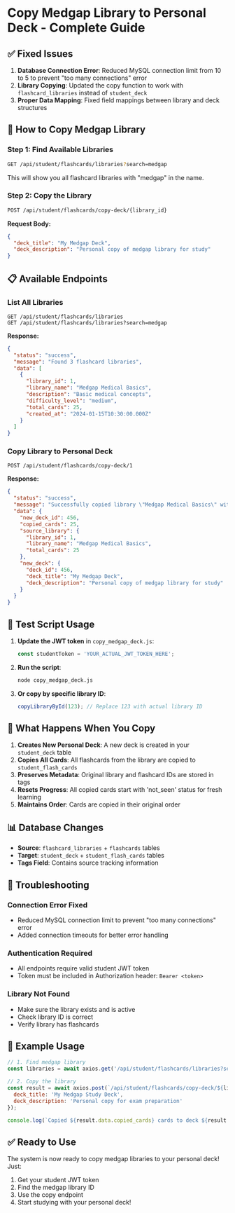 # Copy Medgap Library to Personal Deck - Complete Guide

## ✅ **Fixed Issues**

1. **Database Connection Error**: Reduced MySQL connection limit from 10 to 5 to prevent "too many connections" error
2. **Library Copying**: Updated the copy function to work with `flashcard_libraries` instead of `student_deck`
3. **Proper Data Mapping**: Fixed field mappings between library and deck structures

## 🚀 **How to Copy Medgap Library**

### **Step 1: Find Available Libraries**
```bash
GET /api/student/flashcards/libraries?search=medgap
```

This will show you all flashcard libraries with "medgap" in the name.

### **Step 2: Copy the Library**
```bash
POST /api/student/flashcards/copy-deck/{library_id}
```

**Request Body:**
```json
{
  "deck_title": "My Medgap Deck",
  "deck_description": "Personal copy of medgap library for study"
}
```

## 📋 **Available Endpoints**

### **List All Libraries**
```
GET /api/student/flashcards/libraries
GET /api/student/flashcards/libraries?search=medgap
```

**Response:**
```json
{
  "status": "success",
  "message": "Found 3 flashcard libraries",
  "data": [
    {
      "library_id": 1,
      "library_name": "Medgap Medical Basics",
      "description": "Basic medical concepts",
      "difficulty_level": "medium",
      "total_cards": 25,
      "created_at": "2024-01-15T10:30:00.000Z"
    }
  ]
}
```

### **Copy Library to Personal Deck**
```
POST /api/student/flashcards/copy-deck/1
```

**Response:**
```json
{
  "status": "success",
  "message": "Successfully copied library \"Medgap Medical Basics\" with 25 flashcards",
  "data": {
    "new_deck_id": 456,
    "copied_cards": 25,
    "source_library": {
      "library_id": 1,
      "library_name": "Medgap Medical Basics",
      "total_cards": 25
    },
    "new_deck": {
      "deck_id": 456,
      "deck_title": "My Medgap Deck",
      "deck_description": "Personal copy of medgap library for study"
    }
  }
}
```

## 🔧 **Test Script Usage**

1. **Update the JWT token** in `copy_medgap_deck.js`:
   ```javascript
   const studentToken = 'YOUR_ACTUAL_JWT_TOKEN_HERE';
   ```

2. **Run the script**:
   ```bash
   node copy_medgap_deck.js
   ```

3. **Or copy by specific library ID**:
   ```javascript
   copyLibraryById(123); // Replace 123 with actual library ID
   ```

## 🎯 **What Happens When You Copy**

1. **Creates New Personal Deck**: A new deck is created in your `student_deck` table
2. **Copies All Cards**: All flashcards from the library are copied to `student_flash_cards`
3. **Preserves Metadata**: Original library and flashcard IDs are stored in tags
4. **Resets Progress**: All copied cards start with 'not_seen' status for fresh learning
5. **Maintains Order**: Cards are copied in their original order

## 📊 **Database Changes**

- **Source**: `flashcard_libraries` + `flashcards` tables
- **Target**: `student_deck` + `student_flash_cards` tables
- **Tags Field**: Contains source tracking information

## 🚨 **Troubleshooting**

### **Connection Error Fixed**
- Reduced MySQL connection limit to prevent "too many connections" error
- Added connection timeouts for better error handling

### **Authentication Required**
- All endpoints require valid student JWT token
- Token must be included in Authorization header: `Bearer <token>`

### **Library Not Found**
- Make sure the library exists and is active
- Check library ID is correct
- Verify library has flashcards

## 📝 **Example Usage**

```javascript
// 1. Find medgap library
const libraries = await axios.get('/api/student/flashcards/libraries?search=medgap');

// 2. Copy the library
const result = await axios.post(`/api/student/flashcards/copy-deck/${libraryId}`, {
  deck_title: 'My Medgap Study Deck',
  deck_description: 'Personal copy for exam preparation'
});

console.log(`Copied ${result.data.copied_cards} cards to deck ${result.data.new_deck_id}`);
```

## ✅ **Ready to Use**

The system is now ready to copy medgap libraries to your personal deck! Just:

1. Get your student JWT token
2. Find the medgap library ID
3. Use the copy endpoint
4. Start studying with your personal deck!
